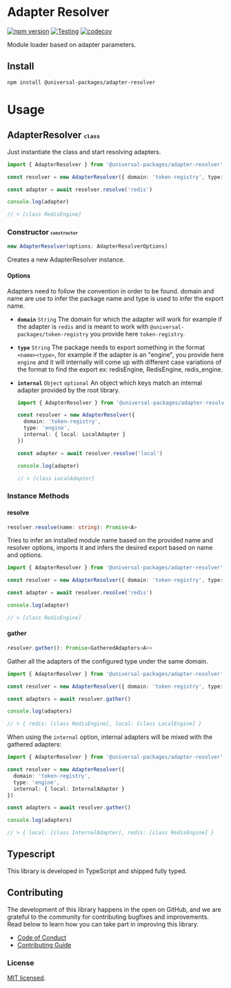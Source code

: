 # Adapter Resolver

[![npm version](https://badge.fury.io/js/@universal-packages%2Fadapter-resolver.svg)](https://www.npmjs.com/package/@universal-packages/adapter-resolver)
[![Testing](https://github.com/universal-packages/universal-adapter-resolver/actions/workflows/testing.yml/badge.svg)](https://github.com/universal-packages/universal-adapter-resolver/actions/workflows/testing.yml)
[![codecov](https://codecov.io/gh/universal-packages/universal-adapter-resolver/branch/main/graph/badge.svg?token=CXPJSN8IGL)](https://codecov.io/gh/universal-packages/universal-adapter-resolver)

Module loader based on adapter parameters.

## Install

```shell
npm install @universal-packages/adapter-resolver
```

# Usage

## AdapterResolver <small><small>`class`</small></small>

Just instantiate the class and start resolving adapters.

```ts
import { AdapterResolver } from '@universal-packages/adapter-resolver'

const resolver = new AdapterResolver({ domain: 'token-registry', type: 'engine' })

const adapter = await resolver.resolve('redis')

console.log(adapter)

// > [class RedisEngine]
```

### Constructor <small><small>`constructor`</small></small>

```ts
new AdapterResolver(options: AdapterResolverOptions)
```

Creates a new AdapterResolver instance.

#### Options

Adapters need to follow the convention in order to be found. domain and name are use to infer the package name and type is used to infer the export name.

- **`domain`** `String`
  The domain for which the adapter will work for example if the adapter is `redis` and is meant to work with `@universal-packages/token-registry` you provide here `token-registry`.
- **`type`** `String`
  The package needs to export something in the format `<name><type>`, for example if the adapter is an "engine", you provide here `engine` and it will internally will come up with different case variations of the format to find the export ex: redisEngine, RedisEngine, redis_engine.
- **`internal`** `Object` `optional`
  An object which keys match an internal adapter provided by the root library.

  ```ts
  import { AdapterResolver } from '@universal-packages/adapter-resolver'

  const resolver = new AdapterResolver({
    domain: 'token-registry',
    type: 'engine',
    internal: { local: LocalAdapter }
  })

  const adapter = await resolver.resolve('local')

  console.log(adapter)

  // > [class LocalAdapter]
  ```

### Instance Methods

#### resolve

```ts
resolver.resolve(name: string): Promise<A>
```

Tries to infer an installed module name based on the provided name and resolver options, imports it and infers the desired export based on name and options.

```ts
import { AdapterResolver } from '@universal-packages/adapter-resolver'

const resolver = new AdapterResolver({ domain: 'token-registry', type: 'engine' })

const adapter = await resolver.resolve('redis')

console.log(adapter)

// > [class RedisEngine]
```

#### gather

```ts
resolver.gather(): Promise<GatheredAdapters<A>>
```

Gather all the adapters of the configured type under the same domain.

```ts
import { AdapterResolver } from '@universal-packages/adapter-resolver'

const resolver = new AdapterResolver({ domain: 'token-registry', type: 'engine' })

const adapters = await resolver.gather()

console.log(adapters)

// > { redis: [class RedisEngine], local: [class LocalEngine] }
```

When using the `internal` option, internal adapters will be mixed with the gathered adapters:

```ts
import { AdapterResolver } from '@universal-packages/adapter-resolver'

const resolver = new AdapterResolver({
  domain: 'token-registry',
  type: 'engine',
  internal: { local: InternalAdapter }
})

const adapters = await resolver.gather()

console.log(adapters)

// > { local: [class InternalAdapter], redis: [class RedisEngine] }
```

## Typescript

This library is developed in TypeScript and shipped fully typed.

## Contributing

The development of this library happens in the open on GitHub, and we are grateful to the community for contributing bugfixes and improvements. Read below to learn how you can take part in improving this library.

- [Code of Conduct](./CODE_OF_CONDUCT.md)
- [Contributing Guide](./CONTRIBUTING.md)

### License

[MIT licensed](./LICENSE).

